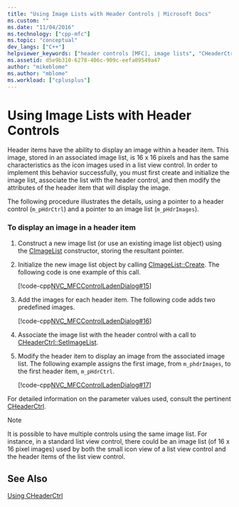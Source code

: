 ```yaml
---
title: "Using Image Lists with Header Controls | Microsoft Docs"
ms.custom: ""
ms.date: "11/04/2016"
ms.technology: ["cpp-mfc"]
ms.topic: "conceptual"
dev_langs: ["C++"]
helpviewer_keywords: ["header controls [MFC], image lists", "CHeaderCtrl class [MFC], image lists", "image lists [MFC], header controls"]
ms.assetid: d5e9b310-6278-406c-909c-eefa09549a47
author: "mikeblome"
ms.author: "mblome"
ms.workload: ["cplusplus"]
---
```

# Using Image Lists with Header Controls

Header items have the ability to display an image within a header item. This image, stored in an associated image list, is 16 x 16 pixels and has the same characteristics as the icon images used in a list view control. In order to implement this behavior successfully, you must first create and initialize the image list, associate the list with the header control, and then modify the attributes of the header item that will display the image.

The following procedure illustrates the details, using a pointer to a header control (`m_pHdrCtrl`) and a pointer to an image list (`m_pHdrImages`).

### To display an image in a header item

1. Construct a new image list (or use an existing image list object) using the [CImageList](../mfc/reference/cimagelist-class.md) constructor, storing the resultant pointer.

1. Initialize the new image list object by calling [CImageList::Create](../mfc/reference/cimagelist-class.md#create). The following code is one example of this call.

   [!code-cpp[NVC_MFCControlLadenDialog#15](../mfc/codesnippet/cpp/using-image-lists-with-header-controls_1.cpp)]

1. Add the images for each header item. The following code adds two predefined images.

   [!code-cpp[NVC_MFCControlLadenDialog#16](../mfc/codesnippet/cpp/using-image-lists-with-header-controls_2.cpp)]

1. Associate the image list with the header control with a call to [CHeaderCtrl::SetImageList](../mfc/reference/cheaderctrl-class.md#setimagelist).

1. Modify the header item to display an image from the associated image list. The following example assigns the first image, from `m_phdrImages`, to the first header item, `m_pHdrCtrl`.

   [!code-cpp[NVC_MFCControlLadenDialog#17](../mfc/codesnippet/cpp/using-image-lists-with-header-controls_3.cpp)]

For detailed information on the parameter values used, consult the pertinent [CHeaderCtrl](../mfc/reference/cheaderctrl-class.md).

> [!NOTE]
>  It is possible to have multiple controls using the same image list. For instance, in a standard list view control, there could be an image list (of 16 x 16 pixel images) used by both the small icon view of a list view control and the header items of the list view control.

## See Also

[Using CHeaderCtrl](../mfc/using-cheaderctrl.md)

